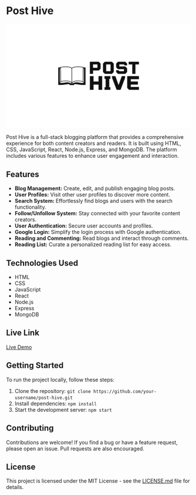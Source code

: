 # Post Hive

![Post Hive Logo](client/public/log.jpg)


Post Hive is a full-stack blogging platform that provides a comprehensive experience for both content creators and readers. It is built using HTML, CSS, JavaScript, React, Node.js, Express, and MongoDB. The platform includes various features to enhance user engagement and interaction.

## Features

- **Blog Management:** Create, edit, and publish engaging blog posts.
- **User Profiles:** Visit other user profiles to discover more content.
- **Search System:** Effortlessly find blogs and users with the search functionality.
- **Follow/Unfollow System:** Stay connected with your favorite content creators.
- **User Authentication:** Secure user accounts and profiles.
- **Google Login:** Simplify the login process with Google authentication.
- **Reading and Commenting:** Read blogs and interact through comments.
- **Reading List:** Curate a personalized reading list for easy access.

## Technologies Used

- HTML
- CSS
- JavaScript
- React
- Node.js
- Express
- MongoDB

## Live Link

[Live Demo](https://posthive-phi.vercel.app/)


## Getting Started

To run the project locally, follow these steps:

1. Clone the repository: `git clone https://github.com/your-username/post-hive.git`
2. Install dependencies: `npm install`
3. Start the development server: `npm start`

## Contributing

Contributions are welcome! If you find a bug or have a feature request, please open an issue. Pull requests are also encouraged.

## License

This project is licensed under the MIT License - see the [LICENSE.md](LICENSE.md) file for details.
